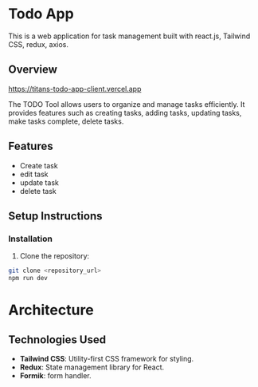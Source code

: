 # Todo App

This is a web application for task management built with react.js, Tailwind CSS, redux, axios.

## Overview

https://titans-todo-app-client.vercel.app

The TODO Tool allows users to organize and manage tasks efficiently. It provides features such as creating tasks, adding tasks, updating tasks, make tasks complete, delete tasks.

## Features

- Create task
- edit task
- update task
- delete task

## Setup Instructions

### Installation

1. Clone the repository:

```bash
git clone <repository_url>
npm run dev
```

# Architecture

## Technologies Used

- **Tailwind CSS**: Utility-first CSS framework for styling.
- **Redux**: State management library for React.
- **Formik**: form handler.
